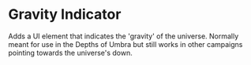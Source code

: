 # Gravity Indicator
 Adds a UI element that indicates the 'gravity' of the universe. Normally meant for use in the Depths of Umbra but still works in other campaigns pointing towards the universe's down.
